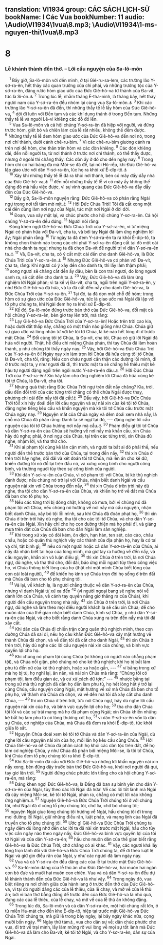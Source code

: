 translation: VI1934
group: CÁC SÁCH LỊCH-SỬ
bookName: I Các Vua 
bookNumber: 11
audio: \Audio\VI1934\1vua\8.mp3; \Audio\VI1934\1-ms-nguyen-thi\1vua\8.mp3
-------

<div class="title"><h1>8</h1><h3>Lễ khánh thành đền thờ. – Lời cầu nguyện của Sa-lô-môn</h3></div>
<span class="verse 1vua_8_1"> <sup>1</sup> Bấy giờ, Sa-lô-môn vời đến mình, ở tại Giê-ru-sa-lem, các trưởng lão Y-sơ-ra-ên, hết thảy các quan trưởng của chi phái, và những trưởng tộc của Y-sơ-ra-ên, đặng rước hòm giao ước của Đức Giê-hô-va từ thành của Đa-vít, tức là Si-ôn.<a data-toggle="tooltip" data-placement="bottom" title="2Sa 6:12-16; 1Su 15:25-29">⚓</a></span>
<span class="verse 1vua_8_2"><sup>2</sup> Trong lúc lễ, nhằm tháng Ê-tha-ninh, là tháng bảy, hết thảy người nam của Y-sơ-ra-ên đều nhóm lại cùng vua Sa-lô-môn.<a data-toggle="tooltip" data-placement="bottom" title="Le 23:34">⚓</a></span>
<span class="verse 1vua_8_3"><sup>3</sup> Khi các trưởng lão Y-sơ-ra-ên đã đến, thì những thầy tế lễ lấy hòm của Đức Giê-hô-va, </span>
<span class="verse 1vua_8_4"><sup>4</sup> dời đi luôn với Đền tạm và các khí dụng thánh ở trong Đền tạm. Những thầy tế lễ và người Lê-vi khiêng các đồ đó lên. <br/></span>
<span class="verse 1vua_8_5"> <sup>5</sup> Vua Sa-lô-môn và cả hội chúng Y-sơ-ra-ên đã hiệp với người, và đứng trước hòm, giết bò và chiên làm của lễ rất nhiều, không thế đếm được. </span>
<span class="verse 1vua_8_6"><sup>6</sup> Những thầy tế lễ đem hòm giao ước của Đức Giê-hô-va đến nơi nó, trong nơi chí thánh, dưới cánh chê-ru-bim. </span>
<span class="verse 1vua_8_7"><sup>7</sup> Vì các chê-ru-bim giương cánh ra trên nơi để hòm, che thân trên hòm và các đòn khiêng. </span>
<span class="verse 1vua_8_8"><sup>8</sup> Các đòn khiêng dài, đến nỗi người ta, từ nơi thánh ở trước nơi chí thánh, có thể thấy được, nhưng ở ngoài thì chẳng thấy. Các đòn ấy ở đó cho đến ngày nay. </span>
<span class="verse 1vua_8_9"><sup>9</sup> Trong hòm chỉ có hai bảng đá mà Môi-se đã để, tại núi Hô-rếp, khi Đức Giê-hô-va lập giao ước với dân Y-sơ-ra-ên, lúc họ ra khỏi xứ Ê-díp-tô.<a data-toggle="tooltip" data-placement="bottom" title="Phu 10:5">⚓</a><br/></span>
<span class="verse 1vua_8_10"> <sup>10</sup> Xảy khi những thầy tế lễ đã ra khỏi nơi thánh, bèn có mây đầy dẫy nhà của Đức Giê-hô-va,<a data-toggle="tooltip" data-placement="bottom" title="Xu 40:34-35">⚓</a></span>
<span class="verse 1vua_8_11"><sup>11</sup> đến nỗi những thầy tế lễ vì có mây ấy không thể đứng đó mà hầu việc được, vì sự vinh quang của Đức Giê-hô-va đầy dẫy đền của Đức Giê-hô-va. <br/></span>
<span class="verse 1vua_8_12"> <sup>12</sup> Bấy giờ, Sa-lô-môn nguyện rằng: Đức Giê-hô-va có phán rằng Ngài ngự trong nơi tối tăm mờ mịt.<a data-toggle="tooltip" data-placement="bottom" title="Thi 18:11; 97:2">⚓</a></span>
<span class="verse 1vua_8_13"><sup>13</sup> Hỡi Đức Chúa Trời! Tôi đã cất xong một cái đền dùng làm nơi ngự của Ngài, tức một nơi Ngài ở đời đời. <br/></span>
<span class="verse 1vua_8_14"> <sup>14</sup> Đoạn, vua xây mặt lại, và chúc phước cho hội chúng Y-sơ-ra-ên. Cả hội chúng Y-sơ-ra-ên đều đứng. </span>
<span class="verse 1vua_8_15"><sup>15</sup> Người nói rằng: <br/> Đáng khen ngợi Giê-hô-va Đức Chúa Trời của Y-sơ-ra-ên, vì từ miệng Ngài có phán hứa với Đa-vít, cha ta, và bởi tay Ngài đã làm ứng nghiệm lời ấy; Ngài phán rằng: </span>
<span class="verse 1vua_8_16"><sup>16</sup> Từ ngày ta đã đem Y-sơ-ra-ên ta ra khỏi Ê-díp-tô, ta không chọn thành nào trong các chi phái Y-sơ-ra-ên đặng cất tại đó một cái nhà cho danh ta ngự; nhưng ta đã chọn Đa-vít để người trị vì dân Y-sơ-ra-ên ta.<a data-toggle="tooltip" data-placement="bottom" title="2Sa 7:4-11; 1Su 17:3-10">⚓</a></span>
<span class="verse 1vua_8_17"><sup>17</sup> Vả, Đa-vít, cha ta, có ý cất một cái đền cho danh Giê-hô-va, là Đức Chúa Trời của Y-sơ-ra-ên.<a data-toggle="tooltip" data-placement="bottom" title="2Sa 7:1-3; 1Su 17:1-2">⚓</a></span>
<span class="verse 1vua_8_18"><sup>18</sup> Nhưng Đức Giê-hô-va có phán với Đa-vít, cha ta, rằng: Khi ngươi có ý xây đền cho danh ta, thì lấy làm thậm phải; </span>
<span class="verse 1vua_8_19"><sup>19</sup> song ngươi sẽ chẳng cất đền ấy đâu, bèn là con trai ngươi, do lòng ngươi sanh ra, sẽ cất đền cho danh ta.<a data-toggle="tooltip" data-placement="bottom" title="2Sa 7:12-13; 1Su 17:11-12">⚓</a></span>
<span class="verse 1vua_8_20"><sup>20</sup> Vậy, Đức Giê-hô-va đã làm ứng nghiệm lời Ngài phán; vì ta kế vị Đa-vít, cha ta, ngồi trên ngôi Y-sơ-ra-ên, y như Đức Giê-hô-va đã hứa, và ta đã cất đền nầy cho danh Giê-hô-va, là Đức Chúa Trời của Y-sơ-ra-ên. </span>
<span class="verse 1vua_8_21"><sup>21</sup> Tại đó, ta đã dọn một chỗ để hòm; trong hòm có sự giao ước của Đức Giê-hô-va, tức là giao ước mà Ngài đã lập với tổ phụ chúng ta, khi Ngài đem họ ra khỏi xứ Ê-díp-tô. <br/></span>
<span class="verse 1vua_8_22"> <sup>22</sup> Kế đó, Sa-lô-môn đứng trước bàn thờ của Đức Giê-hô-va, đối mặt cả hội chúng Y-sơ-ra-ên, bèn giơ tay lên trời, mà rằng: <br/></span>
<span class="verse 1vua_8_23"> <sup>23</sup> Lạy Giê-hô-va Đức Chúa Trời của Y-sơ-ra-ên! Hoặc trên trời cao kia, hoặc dưới đất thấp nầy, chẳng có một thần nào giống như Chúa. Chúa giữ sự giao ước và lòng nhân từ với kẻ tôi tớ Chúa, là kẻ nào hết lòng đi ở trước mặt Chúa. </span>
<span class="verse 1vua_8_24"><sup>24</sup> Đối cùng tôi tớ Chúa, là Đa-vít, cha tôi, Chúa có giữ lời Ngài đã hứa với người. Thật, hễ điều chi miệng Chúa phán, thì tay Chúa đã làm hoàn thành, y như chúng tôi thấy ngày nay. </span>
<span class="verse 1vua_8_25"><sup>25</sup> Vậy, hỡi Giê-hô-va Đức Chúa Trời của Y-sơ-ra-ên ôi! Ngày nay xin làm trọn lời Chúa đã hứa cùng tôi tớ Chúa, là Đa-vít, cha tôi, rằng: Nếu con cháu ngươi cẩn thận các đường lối mình, đi ở trước mặt ta, y như ngươi đã đi, thì trước mặt ta sẽ chẳng hề thiếu một kẻ hậu tự ngươi đặng ngồi trên ngôi nước Y-sơ-ra-ên đâu.<a data-toggle="tooltip" data-placement="bottom" title="1Vua 2:4">⚓</a></span>
<span class="verse 1vua_8_26"><sup>26</sup> Hỡi Đức Chúa Trời của Y-sơ-ra-ên! Xin hãy làm cho ứng nghiệm lời Chúa đã hứa cùng kẻ tôi tớ Chúa, là Đa-vít, cha tôi. <br/></span>
<span class="verse 1vua_8_27"> <sup>27</sup> Nhưng quả thật rằng Đức Chúa Trời ngự trên đất nầy chăng? Kìa, trời, dầu đến đỗi trời của các từng trời chẳng có thể chứa Ngài được thay, phương chi cái đền nầy tôi đã cất!<a data-toggle="tooltip" data-placement="bottom" title="2Su 2:6">⚓</a></span>
<span class="verse 1vua_8_28"><sup>28</sup> Dầu vậy, hỡi Giê-hô-va Đức Chúa Trời tôi! xin hãy đoái đến lời cầu nguyện và sự nài xin của kẻ tôi tớ Chúa, đặng nghe tiếng kêu cầu và khẩn nguyện mà kẻ tôi tớ Chúa cầu trước mặt Chúa ngày nay. </span>
<span class="verse 1vua_8_29"><sup>29</sup> Nguyện mắt của Chúa ngày và đêm đoái xem nhà nầy, là chỗ mà Chúa đã phán rằng: Danh ta sẽ ngự tại đó, --- đặng nghe lời cầu nguyện của tôi tớ Chúa hướng nơi nầy mà cầu.<a data-toggle="tooltip" data-placement="bottom" title="Phu 12:11">⚓</a></span>
<span class="verse 1vua_8_30"><sup>30</sup> Phàm điều gì tôi tớ Chúa và dân Y-sơ-ra-ên của Chúa sẽ hướng về nơi nầy mà khẩn cầu, xin Chúa hãy dủ nghe; phải, ở nơi ngự của Chúa, tại trên các từng trời, xin Chúa dủ nghe, nhậm lời, và tha thứ cho. <br/></span>
<span class="verse 1vua_8_31"> <sup>31</sup> Khi ai phạm tội cùng kẻ lân cận mình, và người ta bắt ai đó phải thề, nếu người đến thề trước bàn thờ của Chúa, tại trong đền nầy, </span>
<span class="verse 1vua_8_32"><sup>32</sup> thì xin Chúa ở trên trời hãy nghe, đối đãi và xét đoán tôi tớ Chúa, mà lên án cho kẻ dữ, khiến đường lối nó đổ lại trên đầu nó, và xưng công bình cho người công bình, và thưởng người tùy theo sự công bình của người. <br/></span>
<span class="verse 1vua_8_33"> <sup>33</sup> Khi dân Y-sơ-ra-ên của Chúa, vì cớ phạm tội với Chúa, bị kẻ thù nghịch đánh được; nếu chúng nó trở lại với Chúa, nhận biết danh Ngài và cầu nguyện nài xin với Chúa trong đền nầy, </span>
<span class="verse 1vua_8_34"><sup>34</sup> thì xin Chúa ở trên trời hãy dủ nghe, tha tội cho dân Y-sơ-ra-ên của Chúa, và khiến họ trở về đất mà Chúa đã ban cho tổ phụ họ. <br/></span>
<span class="verse 1vua_8_35"> <sup>35</sup> Nếu các từng trời bị đóng chặt, không có mưa, bởi vì chúng nó đã phạm tội với Chúa, nếu chúng nó hướng về nơi nầy mà cầu nguyện, nhận biết danh Chúa, xây bỏ tội lỗi mình, sau khi Chúa đã đoán phạt họ, </span>
<span class="verse 1vua_8_36"><sup>36</sup> thì xin Chúa ở trên trời hãy dủ nghe, tha tội cho các tôi tớ Chúa, và cho dân Y-sơ-ra-ên của Ngài. Xin hãy chỉ cho họ con đường thiện mà họ phải đi, và giáng mưa trên đất của Chúa đã ban cho dân Ngài làm sản nghiệp. <br/></span>
<span class="verse 1vua_8_37"> <sup>37</sup> Khi trong xứ xảy có đói kém, ôn dịch, hạn hán, ten sét, cào cào, châu chấu, hoặc có quân thù nghịch vây các thành của địa phận họ, hay là có tai vạ chi, tật bịnh gì; </span>
<span class="verse 1vua_8_38"><sup>38</sup> nếu có một người hoặc cả dân Y-sơ-ra-ên của Chúa, ai nấy đã nhận biết tai họa của lòng mình, mà giơ tay ra hướng về đền nầy, và cầu nguyện, khẩn xin vô luận điều gì, </span>
<span class="verse 1vua_8_39"><sup>39</sup> thì xin Chúa ở trên trời, là nơi Chúa ngự, dủ nghe, và tha thứ cho, đối đãi, báo ứng mỗi người tùy theo công việc họ, vì Chúa thông biết lòng của họ (thật chỉ một mình Chúa biết lòng của con cái loài người), </span>
<span class="verse 1vua_8_40"><sup>40</sup> để khiến họ kính sợ Chúa trọn đời họ sống ở trên đất mà Chúa đã ban cho tổ phụ chúng tôi. <br/></span>
<span class="verse 1vua_8_41"> <sup>41</sup> Vả lại, về khách lạ, là người chẳng thuộc về dân Y-sơ-ra-ên của Chúa, nhưng vì danh Ngài từ xứ xa đến </span>
<span class="verse 1vua_8_42"><sup>42</sup> (vì người ngoại bang sẽ nghe nói về danh lớn của Chúa, về cánh tay quyền năng giơ thẳng ra của Chúa), khi người đến cầu nguyện trong nhà nầy, </span>
<span class="verse 1vua_8_43"><sup>43</sup> xin Chúa ở trên trời, là nơi Chúa ngự, dủ nghe và làm theo mọi điều người khách lạ sẽ cầu xin Chúa; để cho muôn dân của thế gian nhận biết danh Chúa, kính sợ Chúa, y như dân Y-sơ-ra-ên của Ngài, và cho biết rằng danh Chúa xưng ra trên đền nầy mà tôi đã xây cất. <br/></span>
<span class="verse 1vua_8_44"> <sup>44</sup> Khi dân của Chúa đi chiến trận cùng quân thù nghịch mình, theo con đường Chúa đã sai đi, nếu họ cầu khẩn Đức Giê-hô-va xây mặt hướng về thành Chúa đã chọn, và về đền tôi đã cất cho danh Ngài, </span>
<span class="verse 1vua_8_45"><sup>45</sup> thì xin Chúa ở trên trời, hãy dủ nghe các lời cầu nguyện nài xin của chúng, và binh vực quyền lợi cho họ. <br/></span>
<span class="verse 1vua_8_46"> <sup>46</sup> Khi chúng nó phạm tội cùng Chúa (vì không có người nào chẳng phạm tội), và Chúa nổi giận, phó chúng nó cho kẻ thù nghịch; khi họ bị bắt làm phu tù đến xứ của kẻ thù nghịch, hoặc xa hoặc gần, --- </span>
<span class="verse 1vua_8_47"><sup>47</sup> ví bằng trong xứ mà họ bị tù, họ nghĩ lại, ăn năn, và nài xin Chúa mà rằng: “Chúng tôi có phạm tội, làm điều gian ác, và cư xử cách dữ tợn;” --- </span>
<span class="verse 1vua_8_48"><sup>48</sup> nhược bằng tại trong xứ mà thù nghịch đã dẫn họ đến làm phu tù, họ hết lòng hết ý trở lại cùng Chúa, cầu nguyện cùng Ngài, mặt hướng về xứ mà Chúa đã ban cho tổ phụ họ, về thành mà Chúa đã chọn, và về đền mà tôi đã xây cất cho danh Chúa, --- </span>
<span class="verse 1vua_8_49"><sup>49</sup> thì xin Chúa ở trên trời, tức nơi Chúa ngự, hãy dủ nghe lời cầu nguyện nài xin của họ, và binh vực quyền lợi cho họ; </span>
<span class="verse 1vua_8_50"><sup>50</sup> tha cho dân Chúa tội lỗi và các sự trái mạng mà họ đã phạm cùng Ngài; xin Chúa khiến những kẻ bắt họ làm phu tù có lòng thương xót họ, </span>
<span class="verse 1vua_8_51"><sup>51</sup> vì dân Y-sơ-ra-ên vốn là dân sự Chúa, cơ nghiệp của Chúa, mà Chúa đã đem ra khỏi Ê-díp-tô, tức khỏi giữa lò sắt. <br/></span>
<span class="verse 1vua_8_52"> <sup>52</sup> Nguyện Chúa đoái xem kẻ tôi tớ Chúa và dân Y-sơ-ra-ên của Ngài, dủ nghe lời cầu nguyện nài xin của họ, mỗi lần họ kêu cầu cùng Chúa. </span>
<span class="verse 1vua_8_53"><sup>53</sup> Hỡi Chúa Giê-hô-va ôi! Chúa đã phân cách họ khỏi các dân tộc trên đất, để họ làm cơ nghiệp Chúa, y như Chúa đã phán bởi miệng Môi-se, là tôi tớ Chúa, khi Chúa đem tổ phụ chúng tôi ra khỏi Ê-díp-tô. <br/></span>
<span class="verse 1vua_8_54"> <sup>54</sup> Khi Sa-lô-môn đã cầu với Đức Giê-hô-va những lời khẩn nguyện nài xin nầy xong, bèn đứng dậy trước bàn thờ Đức Giê-hô-va, khỏi nơi người đã quì, tay giơ lên trời. </span>
<span class="verse 1vua_8_55"><sup>55</sup> Người đứng chúc phước lớn tiếng cho cả hội chúng Y-sơ-ra-ên, mà rằng: <br/></span>
<span class="verse 1vua_8_56"> <sup>56</sup> Đáng khen ngợi Đức Giê-hô-va, là Đấng đã ban sự bình yên cho dân Y-sơ-ra-ên của Ngài, tùy theo các lời Ngài đã hứa! Về các lời tốt lành mà Ngài đã cậy miệng Môi-se, kẻ tôi tớ Ngài, phán ra, chẳng có một lời nào không ứng nghiệm.<a data-toggle="tooltip" data-placement="bottom" title="Phu 12:10; Gios 21:44-45">⚓</a></span>
<span class="verse 1vua_8_57"><sup>57</sup> Nguyện Giê-hô-va Đức Chúa Trời chúng tôi ở với chúng tôi, như Ngài đã ở cùng tổ phụ chúng tôi, chớ lìa, chớ bỏ chúng tôi; </span>
<span class="verse 1vua_8_58"><sup>58</sup> nguyện Ngài giục lòng chúng tôi hướng về Ngài, hầu chúng tôi đi trong mọi đường lối Ngài, giữ những điều răn, luật pháp, và mạng lịnh của Ngài đã truyền cho tổ phụ chúng tôi. </span>
<span class="verse 1vua_8_59"><sup>59</sup> Ước gì Giê-hô-va Đức Chúa Trời chúng ta ngày đêm dủ lòng nhớ đến các lời ta đã nài xin trước mặt Ngài, hầu cho tùy việc cần ngày nào theo ngày nấy, Đức Giê-hô-va binh vực quyền lợi của tôi tớ Ngài và của dân Y-sơ-ra-ên; </span>
<span class="verse 1vua_8_60"><sup>60</sup> hầu cho muôn dân của thế gian biết rằng Giê-hô-va là Đức Chúa Trời, chớ chẳng có ai khác. </span>
<span class="verse 1vua_8_61"><sup>61</sup> Vậy, các ngươi khá lấy lòng trọn lành đối với Giê-hô-va Đức Chúa Trời chúng ta, để đi theo luật lệ Ngài và giữ gìn điều răn của Ngài, y như các ngươi đã làm ngày nay. <br/></span>
<span class="verse 1vua_8_62"> <sup>62</sup> Vua và cả Y-sơ-ra-ên đều dâng các của lễ tại trước mặt Đức Giê-hô-va. </span>
<span class="verse 1vua_8_63"><sup>63</sup> Sa-lô-môn dâng của lễ thù ân cho Đức Giê-hô-va, hai muôn hai ngàn con bò đực và mười hai muôn con chiên. Vua và cả dân Y-sơ-ra-ên đều dự lễ khánh thành đền của Đức Giê-hô-va là như vậy. </span>
<span class="verse 1vua_8_64"><sup>64</sup> Trong ngày đó, vua biệt riêng ra nơi chính giữa của hành lang ở trước đền thờ của Đức Giê-hô-va, vì tại đó người dâng các của lễ thiêu, của lễ chay, và mỡ về của lễ thù ân; bởi vì bàn thờ bằng đồng để trước đền của Đức Giê-hô-va là nhỏ quá, đựng các của lễ thiêu, của lễ chay, và mỡ về của lễ thù ân không đặng. <br/></span>
<span class="verse 1vua_8_65"> <sup>65</sup> Trong lúc đó, Sa-lô-môn và cả dân Y-sơ-ra-ên, một hội chúng rất lớn, ở từ miền Ha-mát cho đến khe Ê-díp-tô, hiệp tại trước mặt Giê-hô-va Đức Chúa Trời chúng ta, mà giữ lễ trong bảy ngày, lại bảy ngày khác nữa, cọng mười bốn ngày. </span>
<span class="verse 1vua_8_66"><sup>66</sup> Ngày thứ tám<a data-toggle="tooltip" data-placement="bottom" title="Nghĩa là ngày thứ 15">⚓</a>, vua cho dân sự về; dân chúc phước cho vua, đi trở về trại mình, lấy làm mừng rỡ vui lòng về mọi sự tốt lành mà Đức Giê-hô-va đã làm cho Đa-vít, kẻ tôi tớ Ngài, và cho Y-sơ-ra-ên, dân sự của Ngài. <br/></span>

